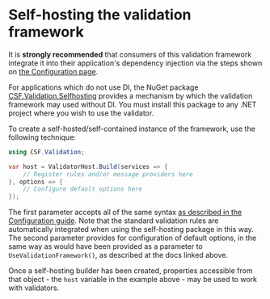 # Self-hosting the validation framework

It is **strongly recommended** that consumers of this validation framework integrate it into their application's dependency injection via the steps shown on [the Configuration page].

For applications which do not use DI, the NuGet package [CSF.Validation.Selfhosting] provides a mechanism by which the validation framework may used without DI.
You must install this package to any .NET project where you wish to use the validator.

To create a self-hosted/self-contained instance of the framework, use the following technique:

```csharp
using CSF.Validation;

var host = ValidatorHost.Build(services => {
    // Register rules and/or message providers here
}, options => {
    // Configure default options here
});
```

The first parameter accepts all of the same syntax [as described in the Configuration guide].
Note that the standard validation rules are automatically integrated when using the self-hosting package in this way.
The second parameter provides for configuration of default options, in the same way as would have been provided as a parameter to `UseValidationFramework()`, as described at the docs linked above.

Once a self-hosting builder has been created, properties accessible from that object - the `host` variable in the example above - may be used to work with validators.

[the Configuration page]: ConfigureTheFramework.md
[CSF.Validation.Selfhosting]: https://www.nuget.org/packages/CSF.Validation.Selfhosting
[as described in the Configuration guide]: ConfigureTheFramework.md#adding-csfvalidation-to-your-app